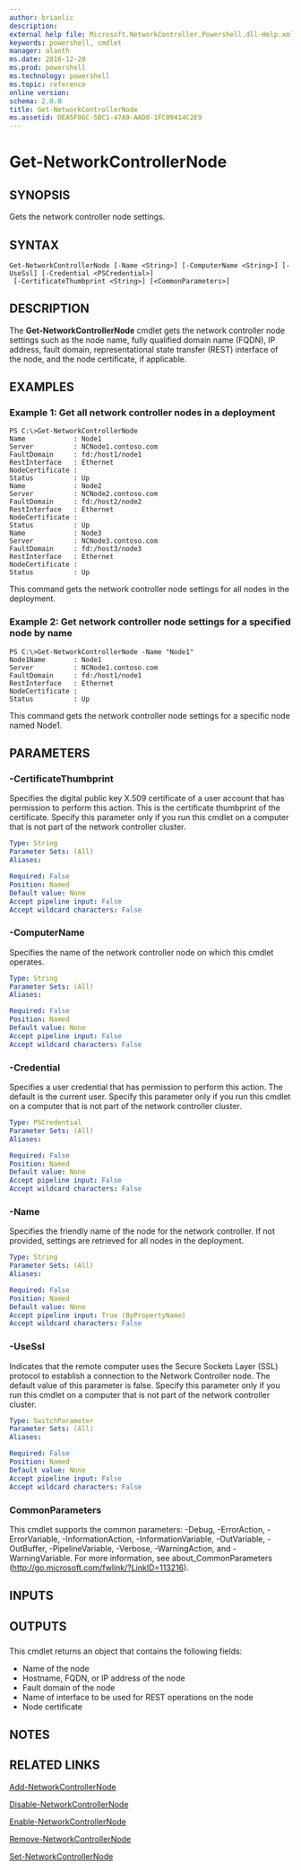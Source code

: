 ```yaml
---
author: brianlic
description: 
external help file: Microsoft.NetworkController.Powershell.dll-Help.xml
keywords: powershell, cmdlet
manager: alanth
ms.date: 2016-12-20
ms.prod: powershell
ms.technology: powershell
ms.topic: reference
online version: 
schema: 2.0.0
title: Get-NetworkControllerNode
ms.assetid: DEA5F06C-5BC1-47A9-AAD0-1FC09414C2E9
---
```


# Get-NetworkControllerNode

## SYNOPSIS
Gets the network controller node settings.

## SYNTAX

```
Get-NetworkControllerNode [-Name <String>] [-ComputerName <String>] [-UseSsl] [-Credential <PSCredential>]
 [-CertificateThumbprint <String>] [<CommonParameters>]
```

## DESCRIPTION
The **Get-NetworkControllerNode** cmdlet gets the network controller node settings such as the node name, fully qualified domain name (FQDN), IP address, fault domain, representational state transfer (REST) interface of the node, and the node certificate, if applicable.

## EXAMPLES

### Example 1: Get all network controller nodes in a deployment
```
PS C:\>Get-NetworkControllerNode
Name            : Node1
Server          : NCNode1.contoso.com
FaultDomain     : fd:/host1/node1
RestInterface   : Ethernet
NodeCertificate : 
Status          : Up
Name            : Node2
Server          : NCNode2.contoso.com
FaultDomain     : fd:/host2/node2
RestInterface   : Ethernet
NodeCertificate : 
Status          : Up
Name            : Node3
Server          : NCNode3.contoso.com
FaultDomain     : fd:/host3/node3
RestInterface   : Ethernet
NodeCertificate : 
Status          : Up
```

This command gets the network controller node settings for all nodes in the deployment.

### Example 2: Get network controller node settings for a specified node by name
```
PS C:\>Get-NetworkControllerNode -Name "Node1"
Node1Name       : Node1
Server          : NCNode1.contoso.com
FaultDomain     : fd:/host1/node1
RestInterface   : Ethernet
NodeCertificate : 
Status          : Up
```

This command gets the network controller node settings for a specific node named Node1.

## PARAMETERS

### -CertificateThumbprint
Specifies the digital public key X.509 certificate of a user account that has permission to perform this action.
This is the certificate thumbprint of the certificate.
Specify this parameter only if you run this cmdlet on a computer that is not part of the network controller cluster.

```yaml
Type: String
Parameter Sets: (All)
Aliases: 

Required: False
Position: Named
Default value: None
Accept pipeline input: False
Accept wildcard characters: False
```

### -ComputerName
Specifies the name of the network controller node on which this cmdlet operates.

```yaml
Type: String
Parameter Sets: (All)
Aliases: 

Required: False
Position: Named
Default value: None
Accept pipeline input: False
Accept wildcard characters: False
```

### -Credential
Specifies a user credential that has permission to perform this action.
The default is the current user.
Specify this parameter only if you run this cmdlet on a computer that is not part of the network controller cluster.

```yaml
Type: PSCredential
Parameter Sets: (All)
Aliases: 

Required: False
Position: Named
Default value: None
Accept pipeline input: False
Accept wildcard characters: False
```

### -Name
Specifies the friendly name of the node for the network controller.
If not provided, settings are retrieved for all nodes in the deployment.

```yaml
Type: String
Parameter Sets: (All)
Aliases: 

Required: False
Position: Named
Default value: None
Accept pipeline input: True (ByPropertyName)
Accept wildcard characters: False
```

### -UseSsl
Indicates that the remote computer uses the Secure Sockets Layer (SSL) protocol to establish a connection to the Network Controller node.
The default value of this parameter is false.
Specify this parameter only if you run this cmdlet on a computer that is not part of the network controller cluster.

```yaml
Type: SwitchParameter
Parameter Sets: (All)
Aliases: 

Required: False
Position: Named
Default value: None
Accept pipeline input: False
Accept wildcard characters: False
```

### CommonParameters
This cmdlet supports the common parameters: -Debug, -ErrorAction, -ErrorVariable, -InformationAction, -InformationVariable, -OutVariable, -OutBuffer, -PipelineVariable, -Verbose, -WarningAction, and -WarningVariable. For more information, see about_CommonParameters (http://go.microsoft.com/fwlink/?LinkID=113216).

## INPUTS

## OUTPUTS

###  
This cmdlet returns an object that contains the following fields: 
- Name of the node
- Hostname, FQDN, or IP address of the node
- Fault domain of the node
- Name of interface to be used for REST operations on the node
- Node certificate

## NOTES

## RELATED LINKS

[Add-NetworkControllerNode](./Add-NetworkControllerNode.md)

[Disable-NetworkControllerNode](./Disable-NetworkControllerNode.md)

[Enable-NetworkControllerNode](./Enable-NetworkControllerNode.md)

[Remove-NetworkControllerNode](./Remove-NetworkControllerNode.md)

[Set-NetworkControllerNode](./Set-NetworkControllerNode.md)

